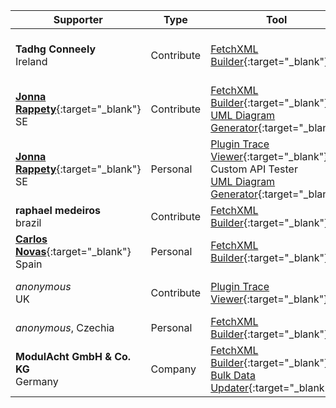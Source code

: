 Supporter|Type|Tool|Why/How|Users|When
---|---|---|---|---|---
**Tadhg Conneely**<br/>Ireland|Contribute|[FetchXML Builder](https://fetchxmlbuilder.com){:target="_blank"}|Suggests<br/>Report Bugs<br/>Documentation<br/>Helping||October 2025
[**Jonna Rappety**](https://rappen.net){:target="_blank"}<br/>SE|Contribute|[FetchXML Builder](https://fetchxmlbuilder.com){:target="_blank"}<br/>[UML Diagram Generator](https://jonasr.app/uml){:target="_blank"}|||April 2025
[**Jonna Rappety**](https://rappen.net){:target="_blank"}<br/>SE|Personal|[Plugin Trace Viewer](https://jonasr.app/ptv){:target="_blank"}<br/>Custom API Tester<br/>[UML Diagram Generator](https://jonasr.app/uml){:target="_blank"}|||April 2025
**raphael medeiros**<br/>brazil|Contribute|[FetchXML Builder](https://fetchxmlbuilder.com){:target="_blank"}|Report Bugs<br/>Helping|Developer<br/>Customizer|April 2025
[**Carlos Novas**](https://www.linkedin.com/in/carlosnovas/){:target="_blank"}<br/>Spain|Personal|[FetchXML Builder](https://fetchxmlbuilder.com){:target="_blank"}|OOB can't|Developer|February 2025
_anonymous_<br/>UK|Contribute|[Plugin Trace Viewer](https://jonasr.app/ptv){:target="_blank"}|Save Time<br/>Quality<br/>OOB can't||January 2025
_anonymous_, Czechia|Personal|[FetchXML Builder](https://fetchxmlbuilder.com){:target="_blank"}||Developer|November 2024
**ModulAcht GmbH & Co. KG**<br/>Germany|Company|[FetchXML Builder](https://fetchxmlbuilder.com){:target="_blank"}<br/>[Bulk Data Updater](https://jonasr.app/bdu){:target="_blank"}||Developer<br/>Administrator|November 2024
